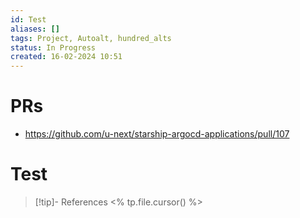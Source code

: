 ```yaml
---
id: Test
aliases: []
tags: Project, Autoalt, hundred_alts
status: In Progress
created: 16-02-2024 10:51
---
```


# PRs
* https://github.com/u-next/starship-argocd-applications/pull/107

# Test
> [!tip]- References
> <% tp.file.cursor() %>
